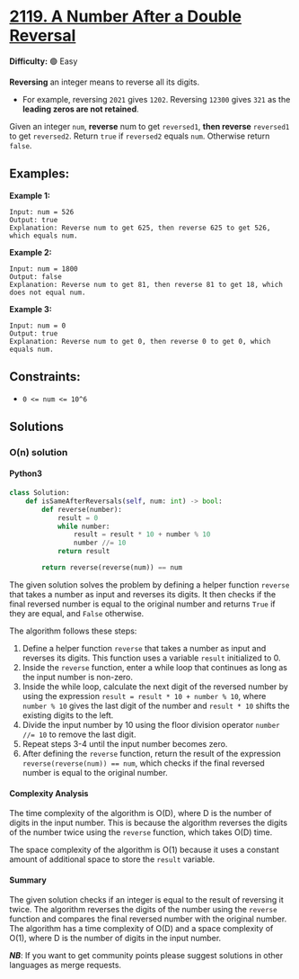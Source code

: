 # [2119. A Number After a Double Reversal](https://leetcode.com/problems/a-number-after-a-double-reversal/)

**Difficulty:** :green_circle: Easy

**Reversing** an integer means to reverse all its digits.

- For example, reversing `2021` gives `1202`. Reversing `12300` gives `321` as the **leading zeros are not retained**.

Given an integer `num`, **reverse** num to get `reversed1`, **then reverse** `reversed1` to get `reversed2`. Return `true` if `reversed2` equals `num`. Otherwise return `false`.

## Examples:

**Example 1:**

```text
Input: num = 526
Output: true
Explanation: Reverse num to get 625, then reverse 625 to get 526, which equals num.
```

**Example 2:**

```text
Input: num = 1800
Output: false
Explanation: Reverse num to get 81, then reverse 81 to get 18, which does not equal num.
```

**Example 3:**

```text
Input: num = 0
Output: true
Explanation: Reverse num to get 0, then reverse 0 to get 0, which equals num.
```

## Constraints:

- `0 <= num <= 10^6`


## Solutions

### O(n) solution

#### Python3 

```python
class Solution:
    def isSameAfterReversals(self, num: int) -> bool:
        def reverse(number):
            result = 0
            while number:
                result = result * 10 + number % 10
                number //= 10
            return result

        return reverse(reverse(num)) == num 
```

The given solution solves the problem by defining a helper function `reverse` that takes a number as input and reverses its digits. It then checks if the final reversed number is equal to the original number and returns `True` if they are equal, and `False` otherwise.

The algorithm follows these steps:
1. Define a helper function `reverse` that takes a number as input and reverses its digits. This function uses a variable `result` initialized to 0.
2. Inside the `reverse` function, enter a while loop that continues as long as the input number is non-zero.
3. Inside the while loop, calculate the next digit of the reversed number by using the expression `result = result * 10 + number % 10`, where `number % 10` gives the last digit of the number and `result * 10` shifts the existing digits to the left.
4. Divide the input number by 10 using the floor division operator `number //= 10` to remove the last digit.
5. Repeat steps 3-4 until the input number becomes zero.
6. After defining the `reverse` function, return the result of the expression `reverse(reverse(num)) == num`, which checks if the final reversed number is equal to the original number.

#### Complexity Analysis

The time complexity of the algorithm is O(D), where D is the number of digits in the input number. This is because the algorithm reverses the digits of the number twice using the `reverse` function, which takes O(D) time.

The space complexity of the algorithm is O(1) because it uses a constant amount of additional space to store the `result` variable.

#### Summary

The given solution checks if an integer is equal to the result of reversing it twice. The algorithm reverses the digits of the number using the `reverse` function and compares the final reversed number with the original number. The algorithm has a time complexity of O(D) and a space complexity of O(1), where D is the number of digits in the input number.

***NB***: If you want to get community points please suggest solutions in other languages as merge requests.
